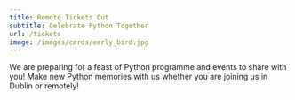 ```yaml
---
title: Remote Tickets Out
subtitle: Celebrate Python Together
url: /tickets
image: /images/cards/early_bird.jpg
---
```

We are preparing for a feast of Python programme and events to share with you! Make new Python memories with us whether you are joining us in Dublin or remotely!  
